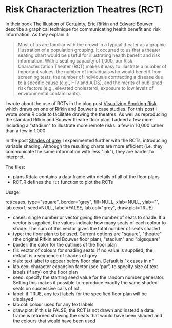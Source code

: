 Risk Characteriztion Theatres (RCT)
===================================

In their book [The Illustion of Certainty][1], Eric Rifkin and Edward Bouwer
describe a graphical technique for communicating health benefit and risk information.
As they explain it:

> Most of us are familiar with the crowd in a typical theater as a
> graphic illustration of a population grouping.  It occurred to us
> that a theater seating chart would be useful for illustrating health
> benefit and risk information.  With a seating capacity of 1,000,
> our Risk Characterization Theater (RCT) makes it easy to illustrate
> a number of important values:  the number of individuals who would
> benefit from screening tests, the number of individuals contracting
> a disease due to a specific cause (e.g., HIV and AIDS), and the merits
> of published risk factors (e.g., elevated cholesterol, exposure to
> low levels of environmental contaminants).

I wrote about the use of RCTs in the blog post [Visualizing Smoking Risk][2],
which draws on one of Rifkin and Bouwer's case studies. For this post I wrote
some R code to facilitate drawing the theatres. As well as reproducing the standard
Rifkin and Bouwer theatre floor plan, I added a few more including a "stadium"
to illustrate more remote risks: a few in 10,000 rather than a few in 1,000.

In the post [Shades of grey][3] I experimented further with the RCTs, introducing
variable shading. Although the resulting charts are more efficient (i.e. they
communicate the same information with less "ink"), they are harder to interpret.

The files:

* plans.Rdata
  contains a data frame with details of all of the floor plans
* RCT.R
  defines the `rct` function to plot the RCTs
  
Usage:

rct(cases, type="square", border="grey", fill=NULL, xlab=NULL, ylab="", lab.cex=1,
	seed=NULL, label=FALSE, lab.col="grey", draw.plot=TRUE)
	
* cases: single number or vector giving the number of seats to shade. If a vector is
  supplied, the values indicate how many seats of each colour to shade. The sum of this
  vector gives the total number of seats shaded
* type: the floor plan to be used. Current options are "square", "theatre" (the original
  Rifkin and Bouwer floor plan), "stadium" and "bigsquare"
* border: the color for the outlines of the floor plan
* fill: vector of colours for shading seats. If no value is supplied, the default is
  a sequence of shades of grey
* xlab: text label to appear below floor plan. Default is "x cases in n"
* lab.cex: character expansion factor (see 'par') to specify size of text labels (if any)
  on the floor plan
* seed: specify the starting seed value for the random number generator. Setting this
  makes it possible to reproduce exactly the same shaded seats on successive calls of rct
* label: if TRUE, any text labels for the specified floor plan will be displayed
* lab.col: colour used for any text labels
* draw.plot: if this is FALSE, the RCT is not drawn and instead a data frame is returned
  showing the seats that would have been shaded and the colours that would have been used

[1]: http://theillusionofcertainty.com/index.html "The Illustion of Certainty"
[2]: http://www.stubbornmule.net/2010/10/visualizing-smoking-risk/ "Visualizing Smoking Risk"
[3]: http://www.stubbornmule.net/2010/10/shades-of-grey/ "Shades of grey"